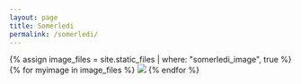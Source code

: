 ```yaml
---
layout: page
title: Somerledi
permalink: /somerledi/
---
```


{% assign image_files = site.static_files | where: "somerledi_image", true %}
{% for myimage in image_files %}
<img src="{{ site.baseurl }}{{ myimage.path }}">
{% endfor %}
